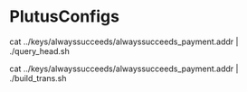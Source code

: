 # PlutusConfigs




cat ../keys/alwayssucceeds/alwayssucceeds_payment.addr | ./query_head.sh

cat ../keys/alwayssucceeds/alwayssucceeds_payment.addr | ./build_trans.sh 
